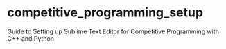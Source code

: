 # competitive_programming_setup
Guide to Setting up Sublime Text Editor for Competitive Programming with C++ and Python
